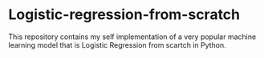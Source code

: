 # Logistic-regression-from-scratch
This repository contains my self implementation of a very popular machine learning model that is Logistic Regression from scartch in Python.
